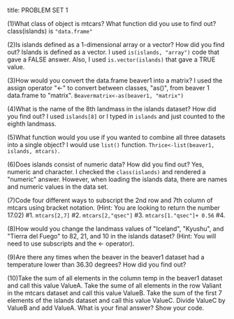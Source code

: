 title: PROBLEM SET 1

(1)What class of object is mtcars? What function did you use to find out? class(islands) is `"data.frame"`

(2)Is islands defined as a 1-dimensional array or a vector? How did you find out? Islands is defined as a vector. I used `is(islands, "array")` code that gave a FALSE answer. Also, I used `is.vector(islands)` that gave a TRUE value.

(3)How would you convert the data.frame beaver1 into a matrix? I used the assign operator "<-" to convert between classes, "as()", from beaver 1 data.frame to "matrix". `Beavermatrix<-as(beaver1, "matrix")`

(4)What is the name of the 8th landmass in the islands dataset? How did you find out? I used `islands[8]` or I typed in `islands` and just counted to the eighth landmass.

(5)What function would you use if you wanted to combine all three datasets into a single object? I would use `list()` function. `Thrice<-list(beaver1, islands, mtcars).`

(6)Does islands consist of numeric data? How did you find out? Yes, numeric and character. I checked the `class(islands)` and rendered a "numeric" answer. However, when loading the islands data, there are names and numeric values in the data set.

(7)Code four different ways to subscript the 2nd row and 7th column of mtcars using bracket notation. (Hint: You are looking to return the number 17.02) #1. `mtcars[2,7]` #2. `mtcars[2,"qsec"]` #3. `mtcars[1."qsec"]+ 0.56` #4. 

(8)How would you change the landmass values of "Iceland", "Kyushu", and "Tierra del Fuego" to 82, 21, and 10 in the islands dataset? (Hint: You will need to use subscripts and the <- operator).

(9)Are there any times when the beaver in the beaver1 dataset had a temperature lower than 36.30 degrees? How did you find out?

(10)Take the sum of all elements in the column temp in the beaver1 dataset and call this value ValueA. Take the sume of all elements in the row Valiant in the mtcars dataset and call this value ValueB. Take the sum of the first 7 elements of the islands dataset and call this value ValueC. Divide ValueC by ValueB and add ValueA. What is your final answer? Show your code.

